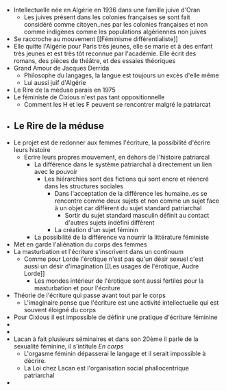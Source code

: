 - Intellectuelle née en Algérie en 1936 dans une famille juive d'Oran
	- Les juives présent dans les colonies françaises se sont fait considéré comme citoyen..nes par les colonies françaises et non comme indigènes comme les populations algériennes non juives
- Se raccroche au mouvement [[Féminisme différentialiste]]
- Elle quitte l'Algérie pour Paris très jeunes, elle se marie et à des enfant très jeunes et est très tôt reconnue par l'académie. Elle écrit des romans, des pièces de théâtre, et des essaies théoriques
- Grand Amour de Jacques Derrida
	- Philosophe du langages, la langue est toujours un excès d'elle même
	- Lui aussi juif d'Algérie
- Le Rire de la méduse parais en 1975
- Le féministe de Cixious n'est pas tant oppositionnelle
	- Comment les H et les F peuvent se rencontrer malgré le patriarcat
- ## Le Rire de la méduse
- Le projet est de redonner aux femmes l'écriture, la possibilité d'écrire leurs histoire
	- Ecrire leurs propres mouvement, en dehors de l'histoire patriarcal
		- La différence dans le système patriarchal à directement un lien avec le pouvoir
			- Les hiérarchies sont des fictions qui sont encre et réencré dans les structures sociales
				- Dans l'acceptation de la différence les humaine..es se rencontre comme deux sujets et non comme un sujet face à un objet car diffèrent du sujet standard patriarchal
					- Sortir du sujet standard masculin définit au contact d'autres sujets indéfini diffèrent
				- La création d'un sujet féminin
		- La possibilité de la différence va nourrir la littérature féministe
- Met en garde l'aliénation du corps des femmes
- La masturbation et l'écriture s'inscrivent dans un continuum
	- Comme pour Lorde l'érotique n'est pas qu'un désir sexuel c'est aussi un désir d'imagination [[Les usages de l'érotique, Audre Lorde]]
		- Les mondes intérieur de l'érotique sont aussi fertiles pour la masturbation et pour l'écriture
- Théorie de l'écriture qui passe avant tout par le corps
	- L'imaginaire pense que l'écriture est une activité intellectuelle qui est souvent éloigné du corps
- Pour Cixious il est impossible de définir une pratique d'écriture féminine
-
-
- Lacan à fait plusieurs séminaires et dans son 20ème il parle de la sexualité féminine, il s'intitule *En corps*
	- L'orgasme féminin dépasserai le langage et il serait impossible à décrire.
	- La Loi chez Lacan est l'organisation social phallocentrique patriarchal
-
